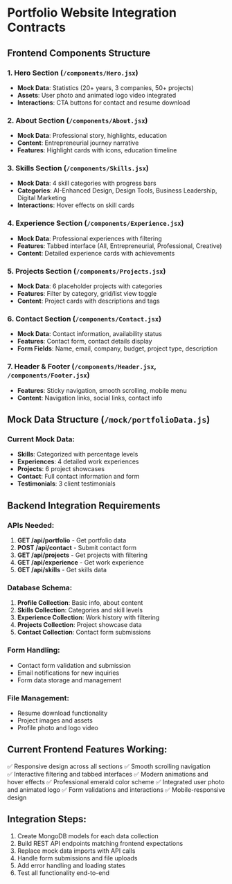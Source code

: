 # Portfolio Website Integration Contracts

## Frontend Components Structure

### 1. Hero Section (`/components/Hero.jsx`)
- **Mock Data**: Statistics (20+ years, 3 companies, 50+ projects)
- **Assets**: User photo and animated logo video integrated
- **Interactions**: CTA buttons for contact and resume download

### 2. About Section (`/components/About.jsx`) 
- **Mock Data**: Professional story, highlights, education
- **Content**: Entrepreneurial journey narrative
- **Features**: Highlight cards with icons, education timeline

### 3. Skills Section (`/components/Skills.jsx`)
- **Mock Data**: 4 skill categories with progress bars
- **Categories**: AI-Enhanced Design, Design Tools, Business Leadership, Digital Marketing
- **Interactions**: Hover effects on skill cards

### 4. Experience Section (`/components/Experience.jsx`)
- **Mock Data**: Professional experiences with filtering
- **Features**: Tabbed interface (All, Entrepreneurial, Professional, Creative)
- **Content**: Detailed experience cards with achievements

### 5. Projects Section (`/components/Projects.jsx`)
- **Mock Data**: 6 placeholder projects with categories
- **Features**: Filter by category, grid/list view toggle
- **Content**: Project cards with descriptions and tags

### 6. Contact Section (`/components/Contact.jsx`)
- **Mock Data**: Contact information, availability status
- **Features**: Contact form, contact details display
- **Form Fields**: Name, email, company, budget, project type, description

### 7. Header & Footer (`/components/Header.jsx`, `/components/Footer.jsx`)
- **Features**: Sticky navigation, smooth scrolling, mobile menu
- **Content**: Navigation links, social links, contact info

## Mock Data Structure (`/mock/portfolioData.js`)

### Current Mock Data:
- **Skills**: Categorized with percentage levels
- **Experiences**: 4 detailed work experiences 
- **Projects**: 6 project showcases
- **Contact**: Full contact information and form
- **Testimonials**: 3 client testimonials

## Backend Integration Requirements

### APIs Needed:
1. **GET /api/portfolio** - Get portfolio data
2. **POST /api/contact** - Submit contact form
3. **GET /api/projects** - Get projects with filtering
4. **GET /api/experience** - Get work experience
5. **GET /api/skills** - Get skills data

### Database Schema:
1. **Profile Collection**: Basic info, about content
2. **Skills Collection**: Categories and skill levels  
3. **Experience Collection**: Work history with filtering
4. **Projects Collection**: Project showcase data
5. **Contact Collection**: Contact form submissions

### Form Handling:
- Contact form validation and submission
- Email notifications for new inquiries
- Form data storage and management

### File Management:
- Resume download functionality
- Project images and assets
- Profile photo and logo video

## Current Frontend Features Working:
✅ Responsive design across all sections
✅ Smooth scrolling navigation  
✅ Interactive filtering and tabbed interfaces
✅ Modern animations and hover effects
✅ Professional emerald color scheme
✅ Integrated user photo and animated logo
✅ Form validations and interactions
✅ Mobile-responsive design

## Integration Steps:
1. Create MongoDB models for each data collection
2. Build REST API endpoints matching frontend expectations
3. Replace mock data imports with API calls
4. Handle form submissions and file uploads
5. Add error handling and loading states
6. Test all functionality end-to-end